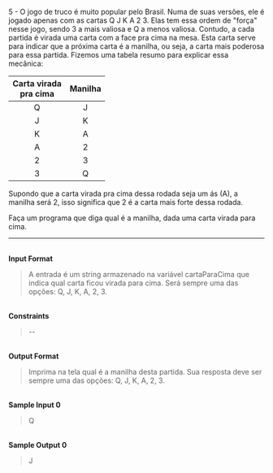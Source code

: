 5 - O jogo de truco é muito popular pelo Brasil. Numa de suas versões, ele é jogado apenas com as cartas Q J K A 2 3. Elas tem essa ordem de "força" nesse jogo, sendo 3 a mais valiosa e Q a menos valiosa. Contudo, a cada partida é virada uma carta com a face pra cima na mesa. Esta carta serve para indicar que a próxima carta é a manilha, ou seja, a carta mais poderosa para essa partida. Fizemos uma tabela resumo para explicar essa mecânica:

Carta virada<br>pra cima | Manilha
:---:                    | :---:
Q                        | J
J                        | K
K                        | A
A                        | 2
2                        | 3
3                        | Q

Supondo que a carta virada pra cima dessa rodada seja um ás (A), a manilha será 2, isso significa que 2 é a carta mais forte dessa rodada.

Faça um programa que diga qual é a manilha, dada uma carta virada para cima.

---

<br>**Input Format**
>A entrada é um string armazenado na variável cartaParaCima que indica qual carta ficou virada para cima. Será sempre uma das opções: Q, J, K, A, 2, 3.

<br>**Constraints**
>--

<br>**Output Format**
>Imprima na tela qual é a manilha desta partida. Sua resposta deve ser sempre uma das opções: Q, J, K, A, 2, 3.

<br>**Sample Input 0**
>Q

<br>**Sample Output 0**
>J
